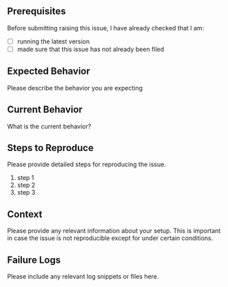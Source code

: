 ## Prerequisites

Before submitting raising this issue, I have already checked that I am:

- [ ] running the latest version
- [ ] made sure that this issue has not already been filed

## Expected Behavior

Please describe the behavior you are expecting

## Current Behavior

What is the current behavior?

## Steps to Reproduce

Please provide detailed steps for reproducing the issue.

1. step 1
2. step 2
3. step 3

## Context

Please provide any relevant information about your setup. This is important in case the issue is not reproducible except for under certain conditions.

## Failure Logs

Please include any relevant log snippets or files here.